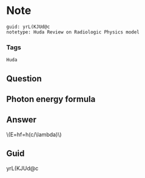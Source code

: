 # Note
```
guid: yrL(KJUd@c
notetype: Huda Review on Radiologic Physics model
```

### Tags
```
Huda
```

## Question
<h2>Photon energy formula</h2>

## Answer
<section>
<p>\(E=hf=h(c/\lambda)\)</p>

</section>

## Guid
yrL(KJUd@c

